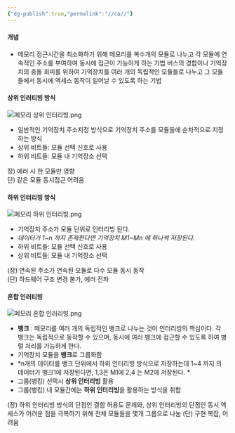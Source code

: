 ```yaml
---
{"dg-publish":true,"permalink":"//ca//"}
---
```




#### 개념
- 메모리 접근시간을 최소화하기 위해 메모리를 복수개의 모듈로 나누고 각 모듈에 연속적인 주소를 부여하여 동시에 접근이 가능하게 하는 기법 버스의 경합이나 기억장치의 충돌 회피를 위하여 기억장치를 여러 개의 독립적인 모듈들로 나누고 그 모듈들에서 동시에 엑세스 동작이 일어날 수 있도록 하는 기법

#### 상위 인러티빙 방식
![메모리 상위 인터리빙.png](/img/user/0.%20%EC%9D%B4%EB%AF%B8%EC%A7%80/%EB%A9%94%EB%AA%A8%EB%A6%AC%20%EC%83%81%EC%9C%84%20%EC%9D%B8%ED%84%B0%EB%A6%AC%EB%B9%99.png)
- 일반적인 기억장치 주소지정 방식으로 기억장치 주소를 모듈들에 순차적으로 지정하는 방식
- 상위 비트들: 모듈 선택 신호로 사용
- 하위 비트들: 모듈 내 기억장소 선택

장) 에러 시 한 모듈만 영향  
단) 같은 모듈 동시접근 어려움
#### 하위 인터리빙 방식
![메모리 하위 인터리빙.png](/img/user/0.%20%EC%9D%B4%EB%AF%B8%EC%A7%80/%EB%A9%94%EB%AA%A8%EB%A6%AC%20%ED%95%98%EC%9C%84%20%EC%9D%B8%ED%84%B0%EB%A6%AC%EB%B9%99.png)
- 기억장치 주소가 모듈 단위로 인터리빙 된다.
- *데이터가 1~n 까지 존재한다면 기억장치 M1~Mn 에 하나씩 저장된다.*
- 하위 비트들: 모듈 선택 신호로 사용
- 상위 비트들: 모듈 내 기억장소 선택

(장) 연속된 주소가 연속된 모듈로 다수 모듈 동시 동작  
(단) 하드웨어 구조 변경 불가, 에러 전파
#### 혼합 인러티빙
![메모리 혼합 인러리빙.png](/img/user/0.%20%EC%9D%B4%EB%AF%B8%EC%A7%80/%EB%A9%94%EB%AA%A8%EB%A6%AC%20%ED%98%BC%ED%95%A9%20%EC%9D%B8%EB%9F%AC%EB%A6%AC%EB%B9%99.png)
- **뱅크** : 메모리를 여러 개의 독립적인 뱅크로 나누는 것이 인터리빙의 핵심이다. 각 뱅크는 독립적으로 동작할 수 있으며, 동시에 여러 뱅크에 접근할 수 있도록 하여 병렬 처리를 가능하게 한다.
- 기억장치 모듈을 **뱅크**로 그룹화함
- *n개의 데이터를 뱅크 단위에서 하위 인터리빙 방식으로 저장하는데 1~4 까지 의 데이터가 뱅크1에 저장된다면, 1,3은 M1에 2,4 는 M2에 저장된다. *
- 그룹(뱅킹) 선택시 **상위 인터리빙** 활용
- 그룹(뱅킹) 내 모듈간에는 **하위 인터리빙**을 활용하는 방식을 취함

(장) 하위 인터리빙 방식의 단점인 결함 허용도 문제와, 상위 인터리빙의 단점인 동시 엑세스가 어려운 점을 극복하기 위해 전체 모듈들을 몇개 그룹으로 나눔
(단) 구현 복잡, 어려움
